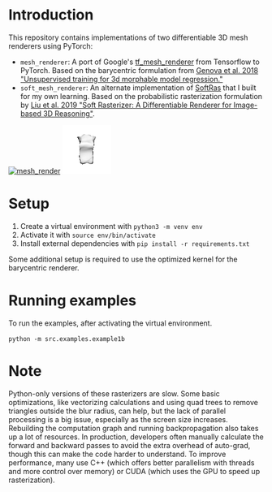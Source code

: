 # Introduction

This repository contains implementations of two differentiable 3D mesh renderers using PyTorch:
- `mesh_renderer`: A port of Google's [tf_mesh_renderer](https://github.com/google/tf_mesh_renderer) from Tensorflow to PyTorch. Based on the barycentric formulation from [Genova et al. 2018 "Unsupervised training for 3d morphable model regression."](https://openaccess.thecvf.com/content_cvpr_2018/papers/Genova_Unsupervised_Training_for_CVPR_2018_paper.pdf)
- `soft_mesh_renderer`: An alternate implementation of [SoftRas](https://github.com/ShichenLiu/SoftRas) that I built for my own learning. Based on the probabilistic rasterization formulation by [Liu et al. 2019 "Soft Rasterizer: A Differentiable Renderer for Image-based 3D Reasoning"](https://arxiv.org/abs/1904.01786).

[![mesh_render](https://img.shields.io/badge/Play-Video-blue)](https://github.com/KaranBalakumar/pytorch_differential_mesh_renderer/blob/main/src/examples/example7b.mp4)
![mesh_render](src/examples/example7b_previews/preview_0900.png)

# Setup

1. Create a virtual environment with `python3 -m venv env`
2. Activate it with `source env/bin/activate`
3. Install external dependencies with `pip install -r requirements.txt`

Some additional setup is required to use the optimized kernel for the barycentric renderer.

# Running examples
To run the examples, after activating the virtual environment.
```
python -m src.examples.example1b
```

# Note
Python-only versions of these rasterizers are slow. Some basic optimizations, like vectorizing calculations and using quad trees to remove triangles outside the blur radius, can help, but the lack of parallel processing is a big issue, especially as the screen size increases. Rebuilding the computation graph and running backpropagation also takes up a lot of resources. In production, developers often manually calculate the forward and backward passes to avoid the extra overhead of auto-grad, though this can make the code harder to understand. To improve performance, many use C++ (which offers better parallelism with threads and more control over memory) or CUDA (which uses the GPU to speed up rasterization).